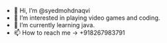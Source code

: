 - 👋 Hi, I’m @syedmohdnaqvi
- 👀 I’m interested in playing video games and coding. 
- 🌱 I’m currently learning java.
- 📫 How to reach me -> +918267983791

<!---
syedmohdnaqvi/syedmohdnaqvi is a ✨ special ✨ repository because its `README.md` (this file) appears on your GitHub profile.
You can click the Preview link to take a look at your changes.
--->
